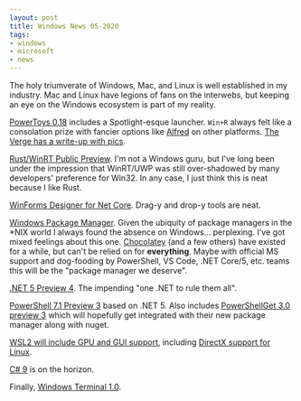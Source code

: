 ```yaml
---
layout: post
title: Windows News 05-2020
tags:
- windows
- microsoft
- news
---
```


The holy triumverate of Windows, Mac, and Linux is well established in my industry.  Mac and Linux have legions of fans on the interwebs, but keeping an eye on the Windows ecosystem is part of my reality.

[PowerToys 0.18](https://github.com/microsoft/PowerToys/releases/tag/0.18.0) includes a Spotlight-esque launcher.  `Win+R` always felt like a consolation prize with fancier options like [Alfred](https://www.alfredapp.com/) on other platforms.  [The Verge has a write-up with pics](https://www.theverge.com/2020/5/19/21262060/microsoft-windows-10-launcher-powertoy-spotlight-alfred-download-build).

[Rust/WinRT Public Preview](https://blogs.windows.com/windowsdeveloper/2020/04/30/rust-winrt-public-preview/).  I'm not a Windows guru, but I've long been under the impression that WinRT/UWP was still over-shadowed by many developers' preference for Win32.  In any case, I just think this is neat because I like Rust.

[WinForms Designer for Net Core](https://devblogs.microsoft.com/dotnet/windows-forms-designer-for-net-core-released/).  Drag-y and drop-y tools are neat.

[Windows Package Manager](https://devblogs.microsoft.com/commandline/windows-package-manager-preview/).  Given the ubiquity of package managers in the *NIX world I always found the absence on Windows... perplexing.  I've got mixed feelings about this one.  [Chocolatey](https://chocolatey.org/) (and a few others) have existed for a while, but can't be relied on for __everything__.  Maybe with official MS support and dog-fooding by PowerShell, VS Code, .NET Core/5, etc. teams this will be the "package manager we deserve".

[.NET 5 Preview 4](https://devblogs.microsoft.com/dotnet/announcing-net-5-preview-4-and-our-journey-to-one-net/).  The impending "one .NET to rule them all".

[PowerShell 7.1 Preview 3](https://devblogs.microsoft.com/powershell/powershell-team-may-2020-update/) based on .NET 5.  Also includes [PowerShellGet 3.0 preview 3](https://devblogs.microsoft.com/powershell/powershellget-3-0-preview-3/) which will hopefully get integrated with their new package manager along with nuget.

[WSL2 will include GPU and GUI support](https://ubuntu.com/blog/new-gpu-and-gui-features-announced-for-wsl-at-build), including [DirectX support for Linux](https://devblogs.microsoft.com/directx/directx-heart-linux/).

[C# 9](https://devblogs.microsoft.com/dotnet/welcome-to-c-9-0/) is on the horizon.

Finally, [Windows Terminal 1.0](https://devblogs.microsoft.com/commandline/windows-terminal-1-0/).